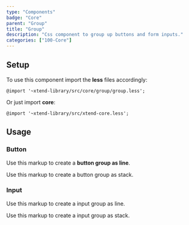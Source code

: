 ```yaml
---
type: "Components"
badge: "Core"
parent: "Group"
title: "Group"
description: "Css component to group up buttons and form inputs."
categories: ["100-Core"]
---
```


## Setup

To use this component import the **less** files accordingly:

```less
@import '~xtend-library/src/core/group/group.less';
```

Or just import **core**:

```less
@import '~xtend-library/src/xtend-core.less';
```

## Usage

### Button

Use this markup to create a **button group as line**.

<script type="text/plain" class="language-markup">
  <div class="group">

    <button type="button" class="btn btn-default">
      <!-- content -->
    </button>

    <button type="button" class="btn btn-default">
      <!-- content -->
    </button>

  </div>
</script>

<demo>
  <demovanilla src="vanilla/components/group/button-line">
  </demovanilla>
</demo>

Use this markup to create a button group as stack.

<script type="text/plain" class="language-markup">
  <div class="group">

    <div class="group-inner">
      <button type="button" class="btn btn-default">
        <!-- content -->
      </button>
      <button type="button" class="btn btn-default">
        <!-- content -->
      </button>
    </div>

  </div>
</script>

<demo>
  <demovanilla src="vanilla/components/group/button-stack">
  </demovanilla>
</demo>

### Input

Use this markup to create a input group as line.

<script type="text/plain" class="language-markup">
  <div class="group">

    <div class="group-inner">
      <button type="button" class="btn btn-default">
        <!-- content -->
      </button>
    </div>

    <input type="text" class="form-item">

  </div>
</script>

<demo>
  <demovanilla src="vanilla/components/group/input-line">
  </demovanilla>
</demo>

Use this markup to create a input group as stack.

<script type="text/plain" class="language-markup">
  <div class="group">

    <div class="group-inner">
      <button type="button" class="btn btn-default">
        <!-- content -->
      </button>
      <button type="button" class="btn btn-default">
        <!-- content -->
      </button>
    </div>

    <input type="text" class="form-item">

  </div>
</script>

<demo>
  <demovanilla src="vanilla/components/group/input-stack">
  </demovanilla>
</demo>
